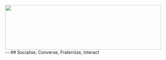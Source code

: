 <img src="https://mrigankpawagi.github.io/socialme/images/logo-big.png" width="500" height="145">
--
## Socialise, Converse, Fraternize, Interact
